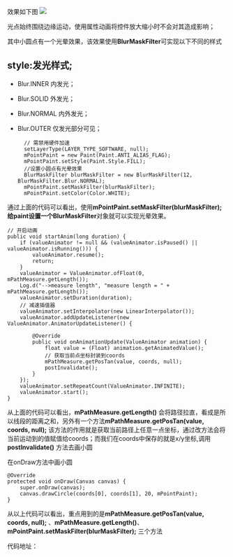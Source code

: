 效果如下图
![](https://user-gold-cdn.xitu.io/2019/4/20/16a3a5b587b30733?w=1080&h=1920&f=jpeg&s=109844)

光点始终围绕边缘运动，使用属性动画将控件放大缩小时不会对其造成影响；

其中小圆点有一个光晕效果，该效果使用**BlurMaskFilter**可实现以下不同的样式
## style:发光样式;

* Blur.INNER 内发光；

* Blur.SOLID 外发光；

* Blur.NORMAL 内外发光；

* Blur.OUTER 仅发光部分可见；

        // 需禁用硬件加速
        setLayerType(LAYER_TYPE_SOFTWARE, null);
        mPointPaint = new Paint(Paint.ANTI_ALIAS_FLAG);
        mPointPaint.setStyle(Paint.Style.FILL);
        //设置小圆点有光晕效果
        BlurMaskFilter blurMaskFilter = new BlurMaskFilter(12, BlurMaskFilter.Blur.NORMAL);
        mPointPaint.setMaskFilter(blurMaskFilter);
        mPointPaint.setColor(Color.WHITE);

 

通过上面的代码可以看出，使用**mPointPaint.setMaskFilter(blurMaskFilter);**给paint设置一个**BlurMaskFilter**对象就可以实现光晕效果。

    // 开启动画
    public void startAnim(long duration) {
        if (valueAnimator != null && (valueAnimator.isPaused() || valueAnimator.isRunning())) {
            valueAnimator.resume();
            return;
        }
        valueAnimator = ValueAnimator.ofFloat(0, mPathMeasure.getLength());
        Log.d("-->measure length", "measure length = " + mPathMeasure.getLength());
        valueAnimator.setDuration(duration);
        // 减速插值器
        valueAnimator.setInterpolator(new LinearInterpolator());
        valueAnimator.addUpdateListener(new ValueAnimator.AnimatorUpdateListener() {

            @Override
            public void onAnimationUpdate(ValueAnimator animation) {
                float value = (Float) animation.getAnimatedValue();
                // 获取当前点坐标封装到coords
                mPathMeasure.getPosTan(value, coords, null);
                postInvalidate();
            }
        });
        valueAnimator.setRepeatCount(ValueAnimator.INFINITE);
        valueAnimator.start();
    }

从上面的代码可以看出，**mPathMeasure.getLength()** 会将路径拉直，看成是所以线段的距离之和，另外有一个方法**mPathMeasure.getPosTan(value, coords, null);** 该方法的作用就是获取当前路径上任意一点坐标，通过改方法会将当前运动到的值赋值给coords；而我们在coords中保存的就是x/y坐标,调用**postInvalidate()** 方法去画小圆

在onDraw方法中画小圆

    @Override
    protected void onDraw(Canvas canvas) {
        super.onDraw(canvas);
        canvas.drawCircle(coords[0], coords[1], 20, mPointPaint);
    }
从以上代码可以看出，重点用到的是**mPathMeasure.getPosTan(value, coords, null);** 、**mPathMeasure.getLength()**、**mPointPaint.setMaskFilter(blurMaskFilter);** 三个方法

代码地址：
